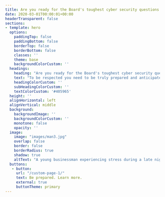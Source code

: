 ```yaml
---
title: Are you ready for the Board's toughest cyber security questions...?
date: 2020-03-01T00:00:01+00:00
headerTransparent: false
sections:
- template: hero
  options:
    paddingTop: false
    paddingBottom: false
    borderTop: false
    borderBottom: false
    classes: ''
    theme: base
    backgroundColorCustom: ''
  headings:
    heading: "Are you ready for the Board's toughest cyber security questions?"
    text: "To be respected you need to be truly prepared and anticipate the questions you don't want to answer."
    headingColorCustom: ''
    subHeadingColorCustom: ''
    textColorCustom: '#405965'
  height: ''
  alignHorizontal: left
  alignVertical: middle
  background:
    backgroundImage: ''
    backgroundColorCustom: ''
    monotone: false
    opacity: ''
  image:
    image: "images/man3.jpg"
    overlap: false
    border: false
    borderRadius: true
    shadow: true
    altText: "A young businessman experiencing stress during a late night at work"
  buttons:
   - button:
     url: "/custom-page-1/"
     text: Be prepared. Learn more.
     external: true
     buttonTheme: primary
---
```

